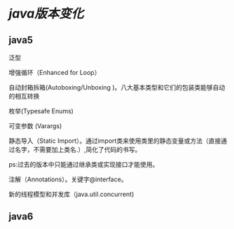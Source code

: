 # _java版本变化_

## java5

泛型

增强循环（Enhanced for Loop）

自动封箱拆箱\(Autoboxing/Unboxing \)。八大基本类型和它们的包装类能够自动的相互转换

枚举\(Typesafe Enums\)

可变参数 \(Varargs\)

静态导入（Static Import）。通过import类来使用类里的静态变量或方法（直接通过名字，不需要加上类名.）,简化了代码的书写。

ps:过去的版本中只能通过继承类或实现接口才能使用。

注解（Annotations）。关键字@interface。

新的线程模型和并发库（java.util.concurrent\)

## java6





